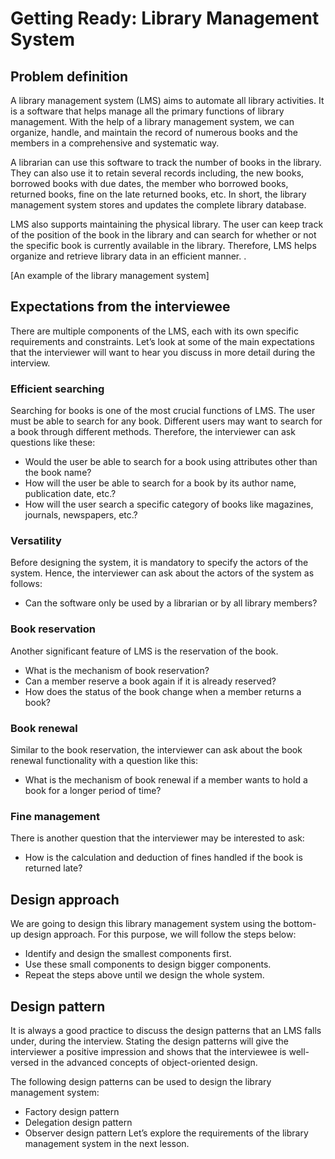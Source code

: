 # Getting Ready: Library Management System

## Problem definition
A library management system (LMS) aims to automate all library activities. It is a software that helps manage all the primary functions of library management. With the help of a library management system, we can organize, handle, and maintain the record of numerous books and the members in a comprehensive and systematic way.

A librarian can use this software to track the number of books in the library. They can also use it to retain several records including, the new books, borrowed books with due dates, the member who borrowed books, returned books, fine on the late returned books, etc. In short, the library management system stores and updates the complete library database.

LMS also supports maintaining the physical library. The user can keep track of the position of the book in the library and can search for whether or not the specific book is currently available in the library. Therefore, LMS helps organize and retrieve library data in an efficient manner. .

[An example of the library management system]

## Expectations from the interviewee
There are multiple components of the LMS, each with its own specific requirements and constraints. Let’s look at some of the main expectations that the interviewer will want to hear you discuss in more detail during the interview.

### Efficient searching
Searching for books is one of the most crucial functions of LMS. The user must be able to search for any book. Different users may want to search for a book through different methods. Therefore, the interviewer can ask questions like these:

- Would the user be able to search for a book using attributes other than the book name?
- How will the user be able to search for a book by its author name, publication date, etc.?
- How will the user search a specific category of books like magazines, journals, newspapers, etc.?

### Versatility
Before designing the system, it is mandatory to specify the actors of the system. Hence, the interviewer can ask about the actors of the system as follows:

- Can the software only be used by a librarian or by all library members?

### Book reservation
Another significant feature of LMS is the reservation of the book.

- What is the mechanism of book reservation?
- Can a member reserve a book again if it is already reserved?
- How does the status of the book change when a member returns a book?

### Book renewal
Similar to the book reservation, the interviewer can ask about the book renewal functionality with a question like this:

- What is the mechanism of book renewal if a member wants to hold a book for a longer period of time?

### Fine management
There is another question that the interviewer may be interested to ask:

- How is the calculation and deduction of fines handled if the book is returned late?

## Design approach
We are going to design this library management system using the bottom-up design approach. For this purpose, we will follow the steps below:

- Identify and design the smallest components first.
- Use these small components to design bigger components.
- Repeat the steps above until we design the whole system.

## Design pattern
It is always a good practice to discuss the design patterns that an LMS falls under, during the interview. Stating the design patterns will give the interviewer a positive impression and shows that the interviewee is well-versed in the advanced concepts of object-oriented design.

The following design patterns can be used to design the library management system:

- Factory design pattern
- Delegation design pattern
- Observer design pattern
Let’s explore the requirements of the library management system in the next lesson.

